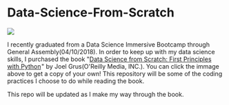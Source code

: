 # Data-Science-From-Scratch

<a target="_blank"  href="https://www.amazon.com/gp/product/149190142X/ref=as_li_tl?ie=UTF8&camp=1789&creative=9325&creativeASIN=149190142X&linkCode=as2&tag=andrewtcarl-20&linkId=2b76f2916c6993ad5aef9d14cbf2cab9"><img border="0" src="//ws-na.amazon-adsystem.com/widgets/q?_encoding=UTF8&MarketPlace=US&ASIN=149190142X&ServiceVersion=20070822&ID=AsinImage&WS=1&Format=_SL250_&tag=andrewtcarl-20" ></a><img src="//ir-na.amazon-adsystem.com/e/ir?t=andrewtcarl-20&l=am2&o=1&a=149190142X" width="1" height="1" border="0" alt="" style="border:none !important; margin:0px !important;" />

I recently graduated from a Data Science Immersive Bootcamp through General Assembly(04/10/2018). In order to keep up with my data science skills, I purchased the book "<a target="_blank" href="https://www.amazon.com/gp/product/149190142X/ref=as_li_tl?ie=UTF8&camp=1789&creative=9325&creativeASIN=149190142X&linkCode=as2&tag=andrewtcarl-20&linkId=809a9ee5d882b50e720730cfbdc21fb7">Data Science from Scratch: First Principles with Python</a><img src="//ir-na.amazon-adsystem.com/e/ir?t=andrewtcarl-20&l=am2&o=1&a=149190142X" width="1" height="1" border="0" alt="" style="border:none !important; margin:0px !important;" />" by Joel Grus(O'Reilly Media, INC.). You can click the immage above to get a copy of your own! This repository will be some of the coding practices I choose to do while reading the book.

This repo will be updated as I make my way through the book. 
